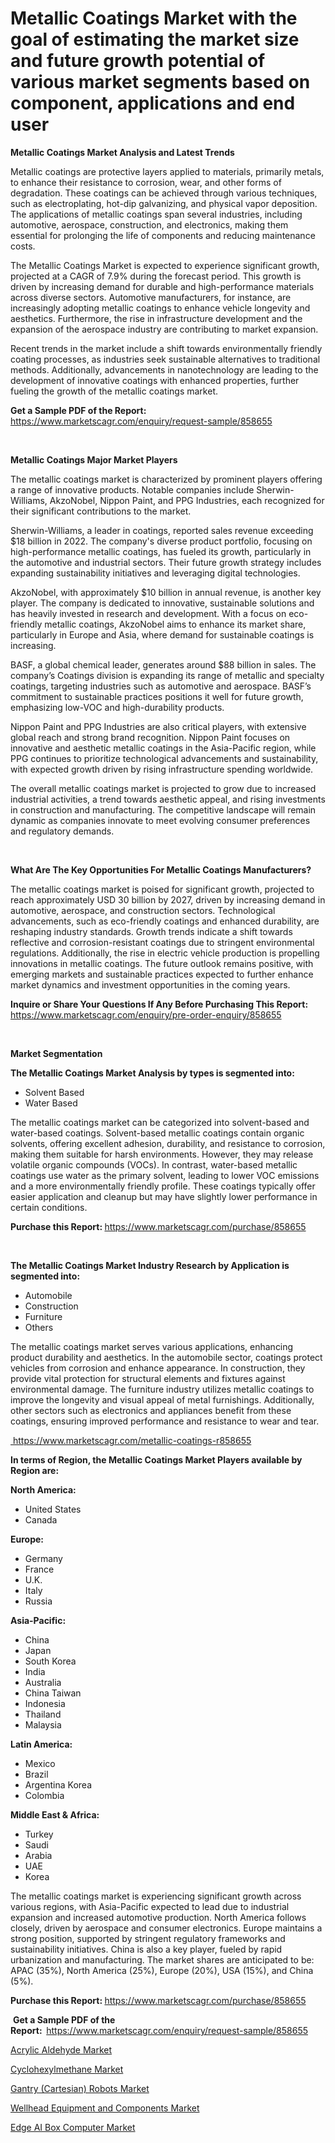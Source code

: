 <p><h1>Metallic Coatings Market with the goal of estimating the market size and future growth potential of various market segments based on component, applications and end user</h1></p><p><strong>Metallic Coatings Market Analysis and Latest Trends</strong></p>
<p><p>Metallic coatings are protective layers applied to materials, primarily metals, to enhance their resistance to corrosion, wear, and other forms of degradation. These coatings can be achieved through various techniques, such as electroplating, hot-dip galvanizing, and physical vapor deposition. The applications of metallic coatings span several industries, including automotive, aerospace, construction, and electronics, making them essential for prolonging the life of components and reducing maintenance costs.</p><p>The Metallic Coatings Market is expected to experience significant growth, projected at a CAGR of 7.9% during the forecast period. This growth is driven by increasing demand for durable and high-performance materials across diverse sectors. Automotive manufacturers, for instance, are increasingly adopting metallic coatings to enhance vehicle longevity and aesthetics. Furthermore, the rise in infrastructure development and the expansion of the aerospace industry are contributing to market expansion. </p><p>Recent trends in the market include a shift towards environmentally friendly coating processes, as industries seek sustainable alternatives to traditional methods. Additionally, advancements in nanotechnology are leading to the development of innovative coatings with enhanced properties, further fueling the growth of the metallic coatings market.</p></p>
<p><strong>Get a Sample PDF of the Report:&nbsp;</strong> <a href="https://www.marketscagr.com/enquiry/request-sample/858655?utm_campaign=2517&utm_medium=2&utm_source=Github&utm_content=ia&utm_term=31032025&utm_id=metallic-coatings">https://www.marketscagr.com/enquiry/request-sample/858655</a></p>
<p>&nbsp;</p>
<p><strong>Metallic Coatings Major Market Players</strong></p>
<p><p>The metallic coatings market is characterized by prominent players offering a range of innovative products. Notable companies include Sherwin-Williams, AkzoNobel, Nippon Paint, and PPG Industries, each recognized for their significant contributions to the market.</p><p>Sherwin-Williams, a leader in coatings, reported sales revenue exceeding $18 billion in 2022. The company's diverse product portfolio, focusing on high-performance metallic coatings, has fueled its growth, particularly in the automotive and industrial sectors. Their future growth strategy includes expanding sustainability initiatives and leveraging digital technologies.</p><p>AkzoNobel, with approximately $10 billion in annual revenue, is another key player. The company is dedicated to innovative, sustainable solutions and has heavily invested in research and development. With a focus on eco-friendly metallic coatings, AkzoNobel aims to enhance its market share, particularly in Europe and Asia, where demand for sustainable coatings is increasing.</p><p>BASF, a global chemical leader, generates around $88 billion in sales. The company’s Coatings division is expanding its range of metallic and specialty coatings, targeting industries such as automotive and aerospace. BASF’s commitment to sustainable practices positions it well for future growth, emphasizing low-VOC and high-durability products.</p><p>Nippon Paint and PPG Industries are also critical players, with extensive global reach and strong brand recognition. Nippon Paint focuses on innovative and aesthetic metallic coatings in the Asia-Pacific region, while PPG continues to prioritize technological advancements and sustainability, with expected growth driven by rising infrastructure spending worldwide.</p><p>The overall metallic coatings market is projected to grow due to increased industrial activities, a trend towards aesthetic appeal, and rising investments in construction and manufacturing. The competitive landscape will remain dynamic as companies innovate to meet evolving consumer preferences and regulatory demands.</p></p>
<p>&nbsp;</p>
<p><strong>What Are The Key Opportunities For Metallic Coatings Manufacturers?</strong></p>
<p><p>The metallic coatings market is poised for significant growth, projected to reach approximately USD 30 billion by 2027, driven by increasing demand in automotive, aerospace, and construction sectors. Technological advancements, such as eco-friendly coatings and enhanced durability, are reshaping industry standards. Growth trends indicate a shift towards reflective and corrosion-resistant coatings due to stringent environmental regulations. Additionally, the rise in electric vehicle production is propelling innovations in metallic coatings. The future outlook remains positive, with emerging markets and sustainable practices expected to further enhance market dynamics and investment opportunities in the coming years.</p></p>
<p><strong>Inquire or Share Your Questions If Any Before Purchasing This Report:</strong> <a href="https://www.marketscagr.com/enquiry/pre-order-enquiry/858655?utm_campaign=2517&utm_medium=2&utm_source=Github&utm_content=ia&utm_term=31032025&utm_id=metallic-coatings">https://www.marketscagr.com/enquiry/pre-order-enquiry/858655</a></p>
<p>&nbsp;</p>
<p><strong>Market Segmentation</strong></p>
<p><strong>The Metallic Coatings Market Analysis by types is segmented into:</strong></p>
<p><ul><li>Solvent Based</li><li>Water Based</li></ul></p>
<p><p>The metallic coatings market can be categorized into solvent-based and water-based coatings. Solvent-based metallic coatings contain organic solvents, offering excellent adhesion, durability, and resistance to corrosion, making them suitable for harsh environments. However, they may release volatile organic compounds (VOCs). In contrast, water-based metallic coatings use water as the primary solvent, leading to lower VOC emissions and a more environmentally friendly profile. These coatings typically offer easier application and cleanup but may have slightly lower performance in certain conditions.</p></p>
<p><strong>Purchase this Report:&nbsp;</strong><a href="https://www.marketscagr.com/purchase/858655?utm_campaign=2517&utm_medium=2&utm_source=Github&utm_content=ia&utm_term=31032025&utm_id=metallic-coatings">https://www.marketscagr.com/purchase/858655</a></p>
<p>&nbsp;</p>
<p><strong>The Metallic Coatings Market Industry Research by Application is segmented into:</strong></p>
<p><ul><li>Automobile</li><li>Construction</li><li>Furniture</li><li>Others</li></ul></p>
<p><p>The metallic coatings market serves various applications, enhancing product durability and aesthetics. In the automobile sector, coatings protect vehicles from corrosion and enhance appearance. In construction, they provide vital protection for structural elements and fixtures against environmental damage. The furniture industry utilizes metallic coatings to improve the longevity and visual appeal of metal furnishings. Additionally, other sectors such as electronics and appliances benefit from these coatings, ensuring improved performance and resistance to wear and tear.</p></p>
<p><a href="https://www.marketscagr.com/metallic-coatings-r858655?utm_campaign=2517&utm_medium=2&utm_source=Github&utm_content=ia&utm_term=31032025&utm_id=metallic-coatings">&nbsp;https://www.marketscagr.com/metallic-coatings-r858655</a></p>
<p><strong>In terms of Region, the Metallic Coatings Market Players available by Region are:</strong></p>
<p>
    <p> <strong> North America: </strong>
        <ul>
            <li>United States</li>
            <li>Canada</li>
        </ul>
        </p> 
    <p> <strong> Europe: </strong>
        <ul>
            <li>Germany</li>
            <li>France</li>
            <li>U.K.</li>
            <li>Italy</li>
            <li>Russia</li>
        </ul>
        </p> 
    <p> <strong> Asia-Pacific: </strong>
        <ul>
            <li>China</li>
            <li>Japan</li>
            <li>South Korea</li>
            <li>India</li>
            <li>Australia</li>
            <li>China Taiwan</li>
            <li>Indonesia</li>
            <li>Thailand</li>
            <li>Malaysia</li>
        </ul>
        </p> 
    <p> <strong> Latin America: </strong>
        <ul>
            <li>Mexico</li>
            <li>Brazil</li>
            <li>Argentina Korea</li>
            <li>Colombia</li>
        </ul>
        </p> 
    <p> <strong> Middle East & Africa: </strong>
        <ul>
            <li>Turkey</li>
            <li>Saudi</li>
            <li>Arabia</li>
            <li>UAE</li>
            <li>Korea</li>
        </ul>
    </p>
    </p>
<p><p>The metallic coatings market is experiencing significant growth across various regions, with Asia-Pacific expected to lead due to industrial expansion and increased automotive production. North America follows closely, driven by aerospace and consumer electronics. Europe maintains a strong position, supported by stringent regulatory frameworks and sustainability initiatives. China is also a key player, fueled by rapid urbanization and manufacturing. The market shares are anticipated to be: APAC (35%), North America (25%), Europe (20%), USA (15%), and China (5%).</p></p>
<p><strong>Purchase this Report: </strong><a href="https://www.marketscagr.com/purchase/858655?utm_campaign=2517&utm_medium=2&utm_source=Github&utm_content=ia&utm_term=31032025&utm_id=metallic-coatings">https://www.marketscagr.com/purchase/858655</a></p>
<p>&nbsp;<strong>Get a Sample PDF of the Report:&nbsp;&nbsp;</strong><a href="https://www.marketscagr.com/enquiry/request-sample/858655?utm_campaign=2517&utm_medium=2&utm_source=Github&utm_content=ia&utm_term=31032025&utm_id=metallic-coatings">https://www.marketscagr.com/enquiry/request-sample/858655</a></p>
<p><strong></strong></p>
<p><p><a href="https://github.com/ChiragRP21/Market-Research-Report-List-7/blob/main/acrylic-aldehyde-market.md?utm_campaign=2517&utm_medium=2&utm_source=Github&utm_content=ia&utm_term=31032025&utm_id=metallic-coatings">Acrylic Aldehyde Market</a></p><p><a href="https://github.com/zahrigayda1h/Market-Research-Report-List-1/blob/main/cyclohexylmethane-market.md?utm_campaign=2517&utm_medium=2&utm_source=Github&utm_content=ia&utm_term=31032025&utm_id=metallic-coatings">Cyclohexylmethane Market</a></p><p><a href="https://www.linkedin.com/pulse/comprehensive-market-analysis-gantry-cartesian-robots-projected-jg5qe?utm_campaign=2517&utm_medium=2&utm_source=Github&utm_content=ia&utm_term=31032025&utm_id=metallic-coatings">Gantry (Cartesian) Robots Market</a></p><p><a href="https://www.linkedin.com/pulse/theglobal-wellhead-equipment-components-market-sizeenormousand-lanve?utm_campaign=2517&utm_medium=2&utm_source=Github&utm_content=ia&utm_term=31032025&utm_id=metallic-coatings">Wellhead Equipment and Components Market</a></p><p><a href="https://www.linkedin.com/pulse/in-depth-investigation-edge-ai-box-computer-market-projected-jx9ye?utm_campaign=2517&utm_medium=2&utm_source=Github&utm_content=ia&utm_term=31032025&utm_id=metallic-coatings">Edge AI Box Computer Market</a></p></p>